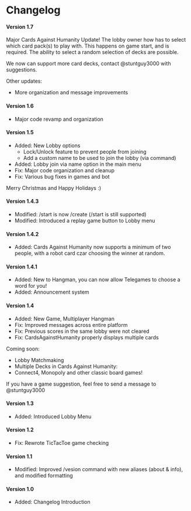 # Changelog
#### Version 1.7
Major Cards Against Humanity Update!
The lobby owner how has to select which card pack(s) to play with. This happens on game start, and is required. 
The ability to select a random selection of decks are possible. 

We now can support more card decks, contact @stuntguy3000 with suggestions.

Other updates:
* More organization and message improvements

#### Version 1.6
* Major code revamp and organization

#### Version 1.5
* Added: New Lobby options
    - Lock/Unlock feature to prevent people from joining
    - Add a custom name to be used to join the lobby (via command)
* Added: Lobby join via name option in the main menu
* Fix: Major code organization and cleanup 
* Fix: Various bug fixes in games and bot

Merry Christmas and Happy Holidays :)

#### Version 1.4.3
* Modified: /start is now /create (/start is still supported)
* Modified: Introduced a replay game button to Lobby menu

#### Version 1.4.2
* Added: Cards Against Humanity now supports a minimum of two people, with a robot card czar choosing the winner at random.

#### Version 1.4.1
* Added: New to Hangman, you can now allow Telegames to choose a word for you!
* Added: Announcement system

#### Version 1.4
* Added: New Game, Multiplayer Hangman
* Fix: Improved messages across entire platform
* Fix: Previous scores in the same lobby were not cleared
* Fix: CardsAgainstHumanity properly displays multiple cards

Coming soon:
  - Lobby Matchmaking
  - Multiple Decks in Cards Against Humanity:
  - Connect4, Monopoly and other classic board games!
  
If you have a game suggestion, feel free to send a message to @stuntguy3000 

#### Version 1.3
* Added: Introduced Lobby Menu

#### Version 1.2
* Fix: Rewrote TicTacToe game checking

#### Version 1.1
* Modified: Improved /vesion command with new aliases (about & info), and modified formatting

#### Version 1.0
* Added: Changelog Introduction